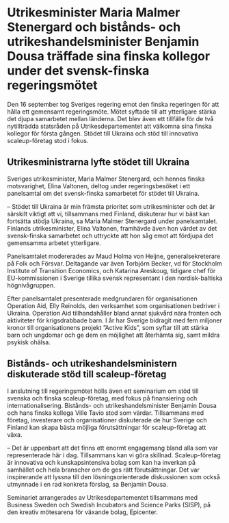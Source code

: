 # Utrikesminister Maria Malmer Stenergard och bistånds- och utrikeshandelsminister Benjamin Dousa träffade sina finska kollegor under det svensk-finska regeringsmötet

Den 16 september tog Sveriges regering emot den finska regeringen för att hålla ett gemensamt regeringsmöte. Mötet syftade till att ytterligare stärka det djupa samarbetet mellan länderna. Det blev även ett tillfälle för de två nytillträdda statsråden på Utrikesdepartementet att välkomna sina finska kollegor för första gången. Stödet till Ukraina och stöd till innovativa scaleup-företag stod i fokus.

## Utrikesministrarna lyfte stödet till Ukraina

Sveriges utrikesminister, Maria Malmer Stenergard, och hennes finska motsvarighet, Elina Valtonen, deltog under regeringsbesöket i ett panelsamtal om det svensk-finska samarbetet för stödet till Ukraina.

– Stödet till Ukraina är min främsta prioritet som utrikesminister och det är särskilt viktigt att vi, tillsammans med Finland, diskuterar hur vi bäst kan fortsätta stödja Ukraina, sa Maria Malmer Stenergard under panelsamtalet. Finlands utrikesminister, Elina Valtonen, framhävde även hon värdet av det svensk-finska samarbetet och uttryckte att hon såg emot att fördjupa det gemensamma arbetet ytterligare.

Panelsamtalet modererades av Maud Holma von Heijne, generalsekreterare på Folk och Försvar. Deltagande var även Torbjörn Becker, vd för Stockholm Institute of Transition Economics, och Katarina Areskoug, tidigare chef för EU-kommissionen i Sverige tillika svensk representant i den nordisk-baltiska högnivågruppen.

Efter panelsamtalet presenterade medgrundaren för organisationen Operation Aid, Elly Reinolds, den verksamhet som organisationen bedriver i Ukraina. Operation Aid tillhandahåller bland annat sjukvård nära fronten och aktiviteter för krigsdrabbade barn. I år har Sverige bidragit med fem miljoner kronor till organisationens projekt ”Active Kids”, som syftar till att stärka barn och ungdomar och ge dem en möjlighet att återhämta sig, samt mildra psykisk ohälsa.

## Bistånds- och utrikeshandelsministern diskuterade stöd till scaleup-företag

I anslutning till regeringsmötet hölls även ett seminarium om stöd till svenska och finska scaleup-företag, med fokus på finansiering och internationalisering. Bistånds- och utrikeshandelsminister Benjamin Dousa och hans finska kollega Ville Tavio stod som värdar. Tillsammans med företag, investerare och organisationer diskuterade de hur Sverige och Finland kan skapa bästa möjliga förutsättningar för scaleup-företag att växa.

– Det är uppenbart att det finns ett enormt engagemang bland alla som var representerade här i dag. Tillsammans kan vi göra skillnad. Scaleup-företag är innovativa och kunskapsintensiva bolag som kan ha inverkan på samhället och hela branscher om de ges rätt förutsättningar. Det var inspirerande att lyssna till den lösningsorienterade diskussionen som också utmynnade i en rad konkreta förslag, sa Benjamin Dousa.

Seminariet arrangerades av Utrikesdepartementet tillsammans med Business Sweden och Swedish Incubators and Science Parks (SISP), på den kreativ mötesarena för växande bolag, Epicenter.
